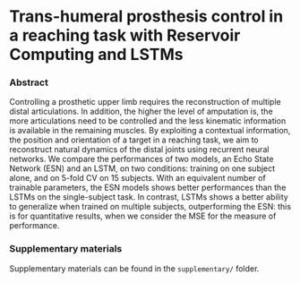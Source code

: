 # Trans-humeral prosthesis control in a reaching task with Reservoir Computing and LSTMs

### Abstract
Controlling a prosthetic upper limb requires the reconstruction of multiple distal articulations. In addition, the higher the level of amputation is, the more articulations need to be controlled and the less kinematic information is available in the remaining muscles. By exploiting a contextual information, the position and orientation of a target in a reaching task, we aim to reconstruct natural dynamics of the distal joints using recurrent neural networks. We compare the performances of two models, an Echo State Network (ESN) and an LSTM, on two conditions: training on one subject alone, and on 5-fold CV on 15 subjects. 
With an equivalent number of trainable parameters, the ESN models shows better performances than the LSTMs on the single-subject task. In contrast, LSTMs shows a better ability to generalize when trained on multiple subjects, outperforming the ESN: this is for quantitative results, when we consider the MSE for the measure of performance.

### Supplementary materials

Supplementary materials can be found in the `supplementary/` folder.